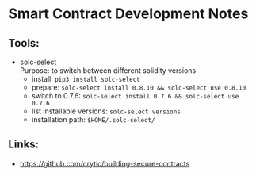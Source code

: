 Smart Contract Development Notes
================================

Tools:
------
- solc-select<br>
    Purpose: to switch between different solidity versions
  - install: `pip3 install solc-select`
  - prepare: `solc-select install 0.8.10 && solc-select use 0.8.10`
  - switch to 0.7.6: `solc-select install 0.7.6 && solc-select use 0.7.6`
  - list installable versions: `solc-select versions`
  - installation path: `$HOME/.solc-select/`

Links:
------
- https://github.com/crytic/building-secure-contracts
